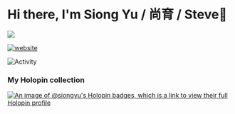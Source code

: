 # Hi there, I'm Siong Yu / 尚育 / Steve👋

![](https://komarev.com/ghpvc/?username=Siongyu)

[![website](https://img.shields.io/badge/loosiongyu.com-white?style=flat&logo=appveyor&logoColor=%23f5faf6&logoSize=auto&label=Portfolio&labelColor=%23252e2d&color=%2300fff2
)](https://www.loosiongyu.com)

![Activity](http://github-profile-summary-cards.vercel.app/api/cards/profile-details?username=Siongyu&theme=material_palenight)

### My Holopin collection
[![An image of @siongyu's Holopin badges, which is a link to view their full Holopin profile](https://holopin.me/siongyu)](https://holopin.io/@siongyu)

<!--
**Siongyu/SiongYu** is a ✨ _special_ ✨ repository because its `README.md` (this file) appears on your GitHub profile.

Here are some ideas to get you started:

- 🔭 I’m currently working on ...
- 🌱 I’m currently learning ...
- 👯 I’m looking to collaborate on ...
- 🤔 I’m looking for help with ...
- 💬 Ask me about ...
- 📫 How to reach me: ...
- 😄 Pronouns: ...
- ⚡ Fun fact: ...
-->
